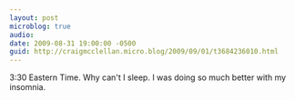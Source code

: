 ```yaml
---
layout: post
microblog: true
audio: 
date: 2009-08-31 19:00:00 -0500
guid: http://craigmcclellan.micro.blog/2009/09/01/t3684236010.html
---
```

3:30 Eastern Time. Why can't I sleep. I was doing so much better with my insomnia.
